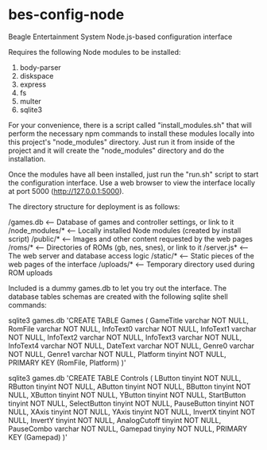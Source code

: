 # bes-config-node
Beagle Entertainment System Node.js-based configuration interface

Requires the following Node modules to be installed:

1. body-parser
2. diskspace
3. express
4. fs
5. multer
6. sqlite3

For your convenience, there is a script called "install_modules.sh" that
will perform the necessary npm commands to install these modules locally
into this project's "node_modules" directory. Just run it from inside of
the project and it will create the "node_modules" directory and do the
installation.

Once the modules have all been installed, just run the "run.sh" script to
start the configuration interface. Use a web browser to view the interface
locally at port 5000 (http://127.0.0.1:5000).

The directory structure for deployment is as follows:

  /games.db  <-- Database of games and controller settings, or link to it
  /node_modules/*  <-- Locally installed Node modules (created by install script)
  /public/*  <-- Images and other content requested by the web pages
  /roms/*  <-- Directories of ROMs (gb, nes, snes), or link to it
  /server.js*  <-- The web server and database access logic
  /static/*  <-- Static pieces of the web pages of the interface
  /uploads/*  <-- Temporary directory used during ROM uploads

Included is a dummy games.db to let you try out the interface. The database
tables schemas are created with the following sqlite shell commands:

sqlite3 games.db 'CREATE TABLE Games ( GameTitle varchar NOT NULL, RomFile varchar NOT NULL, InfoText0 varchar NOT NULL, InfoText1 varchar NOT NULL, InfoText2 varchar NOT NULL, InfoText3 varchar NOT NULL, InfoText4 varchar NOT NULL, DateText varchar NOT NULL, Genre0 varchar NOT NULL, Genre1 varchar NOT NULL, Platform tinyint NOT NULL, PRIMARY KEY (RomFile, Platform) )'

sqlite3 games.db 'CREATE TABLE Controls ( LButton tinyint NOT NULL, RButton tinyint NOT NULL, AButton tinyint NOT NULL, BButton tinyint NOT NULL, XButton tinyint NOT NULL, YButton tinyint NOT NULL, StartButton tinyint NOT NULL, SelectButton tinyint NOT NULL, PauseButton tinyint NOT NULL, XAxis tinyint NOT NULL, YAxis tinyint NOT NULL, InvertX tinyint NOT NULL, InvertY tinyint NOT NULL, AnalogCutoff tinyint NOT NULL, PauseCombo varchar NOT NULL, Gamepad tinyiny NOT NULL, PRIMARY KEY (Gamepad) )'

